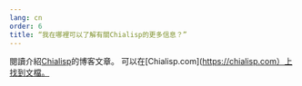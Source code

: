 ```yaml
---
lang: cn
order: 6
title: “我在哪裡可以了解有關Chialisp的更多信息？”
---
```


閱讀介紹[Chialisp](https://www.chia.net/2019/11/27/chialisp.en.html)的博客文章。 可以在[Chialisp.com](https://chialisp.com）上找到文檔。
